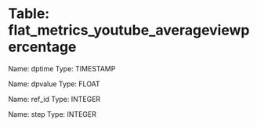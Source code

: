 Table: flat_metrics_youtube_averageviewpercentage
=================================================

Name: dptime
Type: TIMESTAMP

Name: dpvalue
Type: FLOAT

Name: ref_id
Type: INTEGER

Name: step
Type: INTEGER

